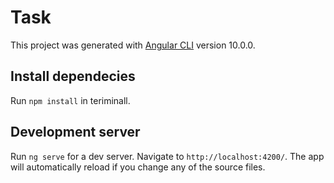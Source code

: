 # Task

This project was generated with [Angular CLI](https://github.com/angular/angular-cli) version 10.0.0.

## Install dependecies

Run `npm install` in teriminall.

## Development server

Run `ng serve` for a dev server. Navigate to `http://localhost:4200/`. The app will automatically reload if you change any of the source files.
